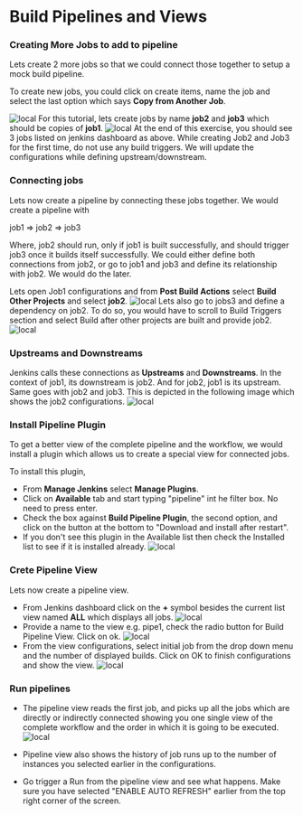 # Build Pipelines and Views
### Creating More Jobs to add to pipeline
Lets create 2 more jobs so that we could connect those together to setup a mock build pipeline.

To create new jobs, you could click on create items, name the job and select the last option which says **Copy from Another Job**.

![local](images/Pipeline/Pipeline1.png)
For this tutorial, lets create jobs by name **job2** and **job3** which should be copies of **job1**.
![local](images/Pipeline/Pipeline2.jpg)
At the end of this exercise, you should see 3 jobs listed on jenkins dashboard as above. While creating Job2 and Job3 for the first time, do not use any build triggers. We will update the configurations while defining upstream/downstream.

### Connecting jobs

Lets now create a pipeline by connecting these jobs together. We would create a pipeline with

job1 => job2 => job3

Where, job2 should run, only if job1 is built successfully, and should trigger job3 once it builds itself successfully. We could either define both connections from job2, or go to job1 and job3 and define its relationship with job2. We would do the later.

Lets open Job1 configurations and from **Post Build Actions** select **Build Other Projects** and select **job2**.
![local](images/Pipeline/Pipeline3.jpg)
Lets also go to jobs3 and define a dependency on job2. To do so, you would have to scroll to Build Triggers section and select Build after other projects are built and provide job2.
![local](images/Pipeline/Pipeline4.jpg)

### Upstreams and Downstreams
Jenkins calls these connections as **Upstreams** and **Downstreams**. In the context of job1, its downstream is job2. And for job2, job1 is its upstream. Same goes with job2 and job3. This is depicted in the following image which shows the job2 configurations.
![local](images/Pipeline/Pipeline5.jpg)

### Install Pipeline Plugin


To get a better view of the complete pipeline and the workflow, we would install a plugin which allows us to create a special view for connected jobs.

To install this plugin,
  * From **Manage Jenkins** select **Manage Plugins**.
  * Click on **Available** tab and start typing "pipeline" int he filter box. No need to press enter.
  * Check the box against **Build Pipeline Plugin**, the second option, and click on the button at the bottom to "Download and install after restart".
  * If you don't see this plugin in the Available list then check the Installed list to see if it is installed already.
  ![local](images/Pipeline/Pipeline6.jpg)

### Crete Pipeline View
Lets now create a pipeline view.
  * From Jenkins dashboard click on the **+** symbol besides the current list view named **ALL** which displays all jobs.
    ![local](images/Pipeline/Pipeline7.jpg)
  * Provide a name to the view e.g. pipe1, check the radio button for Build Pipeline View. Click on ok.
    ![local](images/Pipeline/Pipeline8.jpg)
  * From the view configurations, select initial job from the drop down menu and the number of displayed builds. Click on OK to finish configurations and show the view.
  ![local](images/Pipeline/Pipeline9.jpg)

  ### Run pipelines
  * The pipeline view reads the first job, and picks up all the jobs which are directly or indirectly connected showing you one single view of the complete workflow and the order in which it is going to be executed.
  ![local](images/Pipeline/Pipeline10.jpg)

  * Pipeline view also shows the history of job runs up to the number of instances you selected earlier in the configurations.

  * Go trigger a Run from the pipeline view and see what happens. Make sure you have selected "ENABLE AUTO REFRESH" earlier from the top right corner of the screen.
